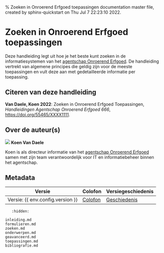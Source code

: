 % Zoeken in Onroerend Erfgoed toepassingen documentation master file, created by sphinx-quickstart on Thu Jul  7 22:23:10 2022.

# Zoeken in Onroerend Erfgoed toepassingen

Deze handleiding legt uit hoe je het beste kunt zoeken in de
informatiesystemen van het [agentschap Onroerend
Erfgoed](https://www.onroerenderfgoed.be). De handleiding vertrekt van algemene
principes die geldig zijn voor de meeste toepassingen en vult deze aan met
gedetailleerde informatie per toepassing.

## Citeren van deze handleiding

**Van Daele, Koen 2022**: Zoeken in Onroerend Erfgoed Toepassingen, _Handleidingen
Agentschap Onroerend Erfgoed 666_, https://doi.org/55465/XXXX1111.

## Over de auteur(s)

**[![](https://info.orcid.org/wp-content/uploads/2020/12/ORCIDiD_icon16x16.png)](https://orcid.org/0000-0002-8153-2978) Koen Van Daele**

Koen is als directeur informatie van het [agentschap Onroerend
Erfgoed](https://www.onroerenderfgoed.be) samen met zijn team verantwoordelijk
voor IT en informatiebeheer binnen het agentschap.

## Metadata

| Versie | Colofon | Versiegeschiedenis |
| ------ | ------- | ------------------ |
| Versie: {{ env.config.version }} | [Colofon](COLOFON.md) | [Geschiedenis](CHANGES.md) |


```{toctree}
   :hidden:

inleiding.md
formulieren.md
zoeken.md
onderwerpen.md
geavanceerd.md
toepassingen.md
bibliografie.md
```

